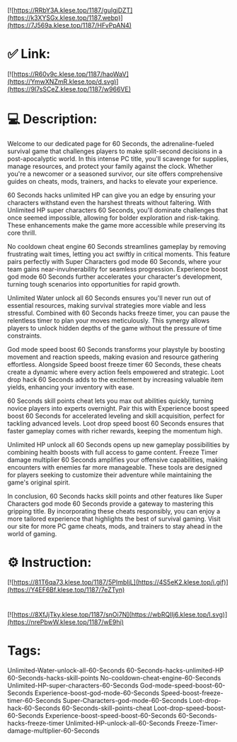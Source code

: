 [![https://RRbY3A.klese.top/1187/guIgjDZT](https://k3XYSGx.klese.top/1187.webp)](https://7J569a.klese.top/1187/HFvPpAN4)
# ✅ Link:
[![https://R60v9c.klese.top/1187/haoWaV](https://YmwXNZmR.klese.top/d.svg)](https://9I7sSCeZ.klese.top/1187/w966VE)
# 💻 Description:
Welcome to our dedicated page for 60 Seconds, the adrenaline-fueled survival game that challenges players to make split-second decisions in a post-apocalyptic world. In this intense PC title, you'll scavenge for supplies, manage resources, and protect your family against the clock. Whether you're a newcomer or a seasoned survivor, our site offers comprehensive guides on cheats, mods, trainers, and hacks to elevate your experience.



60 Seconds hacks unlimited HP can give you an edge by ensuring your characters withstand even the harshest threats without faltering. With Unlimited HP super characters 60 Seconds, you'll dominate challenges that once seemed impossible, allowing for bolder exploration and risk-taking. These enhancements make the game more accessible while preserving its core thrill.



No cooldown cheat engine 60 Seconds streamlines gameplay by removing frustrating wait times, letting you act swiftly in critical moments. This feature pairs perfectly with Super Characters god mode 60 Seconds, where your team gains near-invulnerability for seamless progression. Experience boost god mode 60 Seconds further accelerates your character's development, turning tough scenarios into opportunities for rapid growth.



Unlimited Water unlock all 60 Seconds ensures you'll never run out of essential resources, making survival strategies more viable and less stressful. Combined with 60 Seconds hacks freeze timer, you can pause the relentless timer to plan your moves meticulously. This synergy allows players to unlock hidden depths of the game without the pressure of time constraints.



God mode speed boost 60 Seconds transforms your playstyle by boosting movement and reaction speeds, making evasion and resource gathering effortless. Alongside Speed boost freeze timer 60 Seconds, these cheats create a dynamic where every action feels empowered and strategic. Loot drop hack 60 Seconds adds to the excitement by increasing valuable item yields, enhancing your inventory with ease.



60 Seconds skill points cheat lets you max out abilities quickly, turning novice players into experts overnight. Pair this with Experience boost speed boost 60 Seconds for accelerated leveling and skill acquisition, perfect for tackling advanced levels. Loot drop speed boost 60 Seconds ensures that faster gameplay comes with richer rewards, keeping the momentum high.



Unlimited HP unlock all 60 Seconds opens up new gameplay possibilities by combining health boosts with full access to game content. Freeze Timer damage multiplier 60 Seconds amplifies your offensive capabilities, making encounters with enemies far more manageable. These tools are designed for players seeking to customize their adventure while maintaining the game's original spirit.



In conclusion, 60 Seconds hacks skill points and other features like Super Characters god mode 60 Seconds provide a gateway to mastering this gripping title. By incorporating these cheats responsibly, you can enjoy a more tailored experience that highlights the best of survival gaming. Visit our site for more PC game cheats, mods, and trainers to stay ahead in the world of gaming.

# ⚙️ Instruction:
[![https://81T6qa73.klese.top/1187/5PImbIjL](https://4S5eK2.klese.top/i.gif)](https://Y4EF6Bf.klese.top/1187/7eZTyn)
#
[![https://8XfJjTky.klese.top/1187/snOi7N](https://wbRQIIj6.klese.top/l.svg)](https://nrePbwW.klese.top/1187/wE9hi)
# Tags:
Unlimited-Water-unlock-all-60-Seconds 60-Seconds-hacks-unlimited-HP 60-Seconds-hacks-skill-points No-cooldown-cheat-engine-60-Seconds Unlimited-HP-super-characters-60-Seconds God-mode-speed-boost-60-Seconds Experience-boost-god-mode-60-Seconds Speed-boost-freeze-timer-60-Seconds Super-Characters-god-mode-60-Seconds Loot-drop-hack-60-Seconds 60-Seconds-skill-points-cheat Loot-drop-speed-boost-60-Seconds Experience-boost-speed-boost-60-Seconds 60-Seconds-hacks-freeze-timer Unlimited-HP-unlock-all-60-Seconds Freeze-Timer-damage-multiplier-60-Seconds






